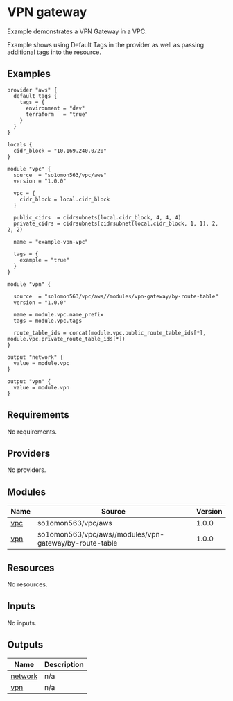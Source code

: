 # VPN gateway

Example demonstrates a VPN Gateway in a VPC.

Example shows using Default Tags in the provider as well as passing additional tags into the resource.
<!-- BEGINNING OF PRE-COMMIT-TERRAFORM DOCS HOOK -->


## Examples

```hcl
provider "aws" {
  default_tags {
    tags = {
      environment = "dev"
      terraform   = "true"
    }
  }
}

locals {
  cidr_block = "10.169.240.0/20"
}

module "vpc" {
  source  = "so1omon563/vpc/aws"
  version = "1.0.0"

  vpc = {
    cidr_block = local.cidr_block
  }

  public_cidrs  = cidrsubnets(local.cidr_block, 4, 4, 4)
  private_cidrs = cidrsubnets(cidrsubnet(local.cidr_block, 1, 1), 2, 2, 2)

  name = "example-vpn-vpc"

  tags = {
    example = "true"
  }
}

module "vpn" {

  source  = "so1omon563/vpc/aws//modules/vpn-gateway/by-route-table"
  version = "1.0.0"

  name = module.vpc.name_prefix
  tags = module.vpc.tags

  route_table_ids = concat(module.vpc.public_route_table_ids[*], module.vpc.private_route_table_ids[*])
}

output "network" {
  value = module.vpc
}

output "vpn" {
  value = module.vpn
}
```

## Requirements

No requirements.

## Providers

No providers.

## Modules

| Name | Source | Version |
|------|--------|---------|
| <a name="module_vpc"></a> [vpc](#module\_vpc) | so1omon563/vpc/aws | 1.0.0 |
| <a name="module_vpn"></a> [vpn](#module\_vpn) | so1omon563/vpc/aws//modules/vpn-gateway/by-route-table | 1.0.0 |

## Resources

No resources.

## Inputs

No inputs.

## Outputs

| Name | Description |
|------|-------------|
| <a name="output_network"></a> [network](#output\_network) | n/a |
| <a name="output_vpn"></a> [vpn](#output\_vpn) | n/a |


<!-- END OF PRE-COMMIT-TERRAFORM DOCS HOOK -->
